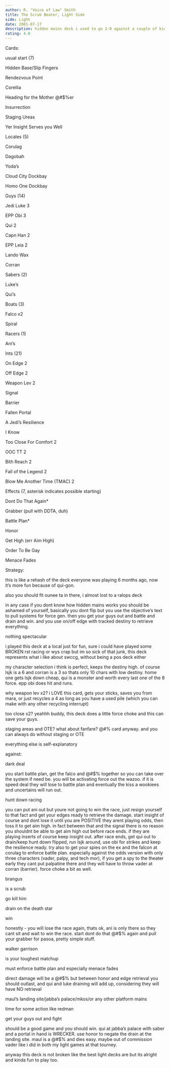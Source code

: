 ```yaml
---
author: R. "Voice of Law" Smith
title: The Scrub Beater, Light Side
side: Light
date: 2001-07-17
description: hidden mains deck i used to go 2-0 against a couple of kids.
rating: 4.0
---
```

Cards: 

usual start (7)
Hidden Base/Slip Fingers
Rendezvous Point
Corellia
Heading for the Mother @#$%er
Insurrection
Staging Ureas
Yer Insight Serves you Well

Locales (5)
Corulag
Dagobah
Yoda’s
Cloud City Dockbay
Homo One Dockbay

Guys (14)
Jedi Luke 3
EPP Obi 3
Qui 2
Capn Han 2
EPP Leia 2
Lando Wax
Corran

Sabers (2)
Luke’s
Qui’s

Boats (3)
Falco x2
Spiral

Racers (1)
Ani’s

Ints (21)
On Edge 2
Off Edge 2
Weapon Lev 2
Signal
Barrier
Fallen Portal
A Jedi’s Resilience
I Know
Too Close For Comfort 2
OOC TT 2
Bith Reach 2
Fall of the Legend 2
Blow Me Another Time (TMAC) 2

Effects (7, asterisk indicates possible starting)
Dont Do That Again*
Grabber (pull with DDTA, duh)
Battle Plan*
Honor
Get High (err Aim High)
Order To Be Gay
Menace Fades 

Strategy: 

this is like a rehash of the deck everyone was playing 6 months ago, now it’s more fun because of qui-gon.

also you should fit ounee ta in there, i almost lost to a ralops deck

in any case if you dont know how hidden mains works you should be ashamed of yourself, basically you dont flip but you use the objective’s text to pull systems for force gen. then you get your guys out and battle and drain and win. and you use on/off edge with tracked destiny to retrieve everything.

nothing spectacular

i played this deck at a local just for fun, sure i could have played some BROKEN rst racing or wys crap but im so sick of that junk, this deck represents what i like about swccg, without being a pos deck either

my character selection i think is perfect, keeps the destiny high. of course lsjk is a 6 and corran is a 3 so thats only 10 chars with low destiny. home one gets lsjk down cheap, qui is a monster and worth every last one of the 8 force. epp obi does hit and runs.

why weapon lev x2? i LOVE this card, gets your sticks, saves you from mara, or just recycles a 4 as long as you have a used pile (which you can make with any other recycling interrupt)

too close x2? yeahhh buddy, this deck does a little force choke and this can save your guys.

staging areas and OTE? what about fanfare? @#$% fanfare, nobody plays that @#$% card anyway. and you can always do without staging or OTE

everything else is self-explanatory

against:

dark deal
you start battle plan, get the falco and @#$% together so you can take over the system if need be. you will be activating force out the wazoo. if it is speed deal they will lose to battle plan and eventually the kiss a wookiees and uncertains will run out.

hunt down racing
you can put ani out but youre not going to win the race, just resign yourself to that fact and get your edges ready to retrieve the damage. start insight of course and dont lose it until you are POSITIVE they arent playing odds, then toss it to get aim high. in fact between that and the signal there is no reason you shouldnt be able to get aim high out before race ends. if they are playing inserts of course keep insight out. after race ends, get qui out to drain/keep hunt down flipped, run lsjk around, use obi for strikes and keep the resilience ready. try also to get your spies on the ex and the falcon at corulag to enforce battle plan. especially against the odds version with only three characters (vader, palpy, and tech mor), if you get a spy to the theater early they cant put palpatine there and they will have to throw vader at corran (barrier). force choke a bit as well.

brangus
is a scrub
go kill him
drain on the death star
win
honestly - you will lose the race again, thats ok, ani is only there so they cant sit and wait to win the race. start dont do that @#$% again and pull your grabber for pasoa, pretty simple stuff.

walker garrison
is your toughest matchup
must enforce battle plan and especially menace fades
direct damage will be a @#$% but between honor and edge retrieval you should outlast, and qui and luke draining will add up, considering they will have NO retrieval

maul’s landing site/jabba’s palace/mkos/or any other platform mains
time for some action like redman
get your guys out and fight
should be a good game and you should win. qui at jabba’s palace with saber and a portal in hand is WRECKER. use honor to negate the drain at the landing site. maul is a @#$% and dies easy. maybe out of commission vader like i did in both my light games at that tourney.


anyway this deck is not broken like the best light decks are but its alright and kinda fun to play too. 